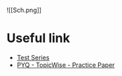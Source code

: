 ![[Sch.png]]
# Useful link
- [Test Series](https://uxkhzfstdjcborfuyyknhkhbyfnskrywvveioufkbjkupomnptjwvhbavkysuhi.vercel.app/)
- [PYQ - TopicWise - Practice Paper](https://practicepaper.in/gate-cse/topic-wise-practice-of-gate-cse-previous-year-papers)

